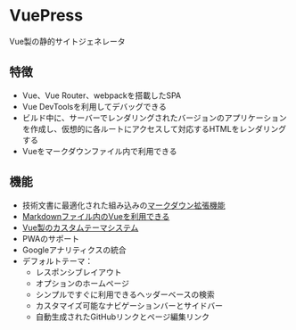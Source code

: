 # VuePress
Vue製の静的サイトジェネレータ

## 特徴
- Vue、Vue Router、webpackを搭載したSPA
- Vue DevToolsを利用してデバッグできる
- ビルド中に、サーバーでレンダリングされたバージョンのアプリケーションを作成し、仮想的に各ルートにアクセスして対応するHTMLをレンダリングする
- Vueをマークダウンファイル内で利用できる

## 機能
- 技術文書に最適化された組み込みの[マークダウン拡張機能](https://vuepress.vuejs.org/guide/markdown.html)
- [Markdownファイル内のVueを利用できる](https://vuepress.vuejs.org/guide/using-vue.html)
- [Vue製のカスタムテーマシステム](https://vuepress.vuejs.org/guide/custom-themes.html)
- PWAのサポート
- Googleアナリティクスの統合
- デフォルトテーマ：
  - レスポンシブレイアウト
  - オプションのホームページ
  - シンプルですぐに利用できるヘッダーベースの検索
  - カスタマイズ可能なナビゲーションバーとサイドバー
  - 自動生成されたGitHubリンクとページ編集リンク